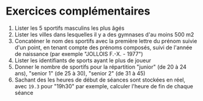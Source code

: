 # Exercices complémentaires

1. Lister les 5 sportifs masculins les plus âgés
2. Lister les villes dans lesquelles il y a des gymnases d'au moins 500 m2
3. Concaténer le nom des sportifs avec la première lettre du prénom suivie d'un point, en tenant compte des prénoms composés, suivi de l'année de naissance (par exemple "JOLLOIS F.-X. - 1977")
4. Lister les identifiants de sports ayant le plus de joueur
5. Donner le nombre de sportifs pour la répartition "junior" (de 20 à 24 ans), "senior 1" (de 25 à 30), "senior 2" (de 31 à 45)
6. Sachant des les heures de début de séances sont stockées en réel, avec `19.3` pour "19h30" par exemple, calculer l'heure de fin de chaque séance 